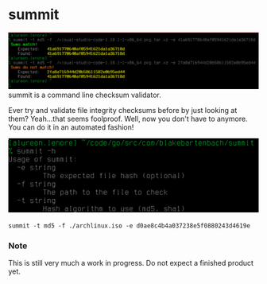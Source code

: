 # summit
![summmit](summit.png "Picture of summit in action")
summit is a command line checksum validator.

Ever try and validate file integrity checksums before by just looking at them?  Yeah...that seems foolproof.  Well, now you don't have to anymore.  You can do it in an automated fashion!

![help](help.png "Help menu")

`summit -t md5 -f ./archlinux.iso -e d0ae8c4b4a037238e5f0880243d4619e`

### Note
This is still very much a work in progress.  Do not expect a finished product yet.
